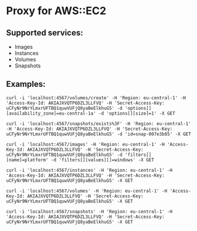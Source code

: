 Proxy for AWS::EC2
==================

Supported services:
-------------------
- Images
- Instances
- Volumes
- Snapshots

Examples:
---------
`curl -i 'localhost:4567/volumes/create' -H 'Region: eu-central-1' -H 'Access-Key-Id: AKIAJXVQTP6DZL3LLFVQ' -H 'Secret-Access-Key: uCFyNr9NrYLmxrUFTBQ1quwVUFjQ8yaBeElkhuG5' -d 'options[][availability_zone]=eu-central-1a' -d 'options[][size]=1' -X GET`

`curl -i 'localhost:4567/snapshots/exists%3F' -H 'Region: eu-central-1' -H 'Access-Key-Id: AKIAJXVQTP6DZL3LLFVQ' -H 'Secret-Access-Key: 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' -d 'id=snap-007e3b85' -X GET`

`curl -i 'localhost:4567/images' -H 'Region: eu-central-1' -H 'Access-Key-Id: AKIAJXVQTP6DZL3LLFVQ' -H 'Secret-Access-Key: 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' -d 'filters[][name]=platform' -d 'filters[][values][]=windows' -X GET`

`curl -i 'localhost:4567/instances' -H 'Region: eu-central-1' -H 'Access-Key-Id: AKIAJXVQTP6DZL3LLFVQ' -H 'Secret-Access-Key: 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' -X GET`

`curl -i 'localhost:4567/volumes' -H 'Region: eu-central-1' -H 'Access-Key-Id: AKIAJXVQTP6DZL3LLFVQ' -H 'Secret-Access-Key: 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' -X GET`

`curl -i 'localhost:4567/snapshots' -H 'Region: eu-central-1' -H 'Access-Key-Id: AKIAJXVQTP6DZL3LLFVQ' -H 'Secret-Access-Key: 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' -X GET`
